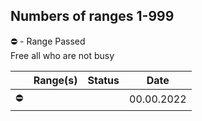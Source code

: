 ## Numbers of ranges 1-999

:no_entry: - Range Passed</br>
Free all who are not busy

|            | Range(s)    | Status         | Date       |
|------------|:------------|----------------|------------|
| :no_entry: |             |                | 00.00.2022 |
